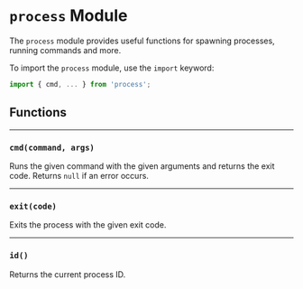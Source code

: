 # `process` Module

The `process` module provides useful functions for spawning processes, running commands and more.

To import the `process` module, use the `import` keyword:

```js
import { cmd, ... } from 'process';
```

## Functions

---

### `cmd(command, args)`

Runs the given command with the given arguments and returns the exit code. Returns `null` if an error occurs.

---

### `exit(code)`

Exits the process with the given exit code.

---

### `id()`

Returns the current process ID.
